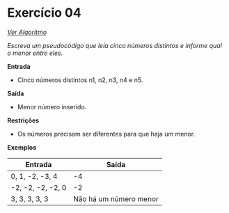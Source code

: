 # Exercício 04

[*Ver Algoritmo*](Algoritmo04.md)

*Escreva um pseudocódigo que leia cinco números distintos e informe qual o menor entre eles.*

**Entrada**
- Cinco números distintos n1, n2, n3, n4 e n5.

**Saída**
- Menor número inserido.

**Restrições**
- Os números precisam ser diferentes para que haja um menor.

**Exemplos**

| Entrada           | Saída |
| ----------------- | ----- |
| 0, 1, -2, -3, 4   | -4    |
| -2, -2, -2, -2, 0 | -2    |
| 3, 3, 3, 3, 3     | Não há um número menor |
